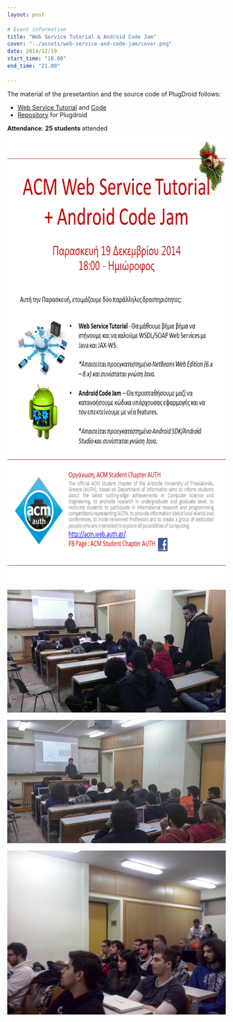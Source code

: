 ```yaml
---
layout: post

# Event information
title: "Web Service Tutorial & Android Code Jam"
cover: "../assets/web-service-and-code-jam/cover.png"
date: 2014/12/19
start_time: "18.00"
end_time: "21.00"

---
```


The material of the presetantion and the source code of PlugDroid follows:

* [Web Service Tutorial](../assets/web-service-and-code-jam/ACM-Web-Service-Tutorial.pdf) and [Code](../assets/web-service-and-code-jam/Code.rar)
* [Repository](https://bitbucket.org/psmert/plugdroid.git) for Plugdroid

**Attendance**: **25 students** attended

<p><a href="../assets/web-service-and-code-jam/poster.png"><img class="center" alt="team-fair-poster" height="1024" width="724" src="../assets/web-service-and-code-jam/poster.png"/></a></p>
<p><a href="../assets/web-service-and-code-jam/10299417_794850943909766_1061982305_n-1.jpg"><img class="center" alt="10299417_794850943909766_1061982305_n-1.jpg" src="../assets/web-service-and-code-jam/10299417_794850943909766_1061982305_n-1.jpg"/></a></p>
<p><a href="../assets/web-service-and-code-jam/10877811_794850870576440_1107536052_n.jpg"><img class="center" alt="10877811_794850870576440_1107536052_n.jpg" src="../assets/web-service-and-code-jam/10877811_794850870576440_1107536052_n.jpg"/></a></p>
<p><a href="../assets/web-service-and-code-jam/CAM00037.jpg"><img class="center" alt="CAM00037.jpg" src="../assets/web-service-and-code-jam/CAM00037.jpg"/></a></p>
